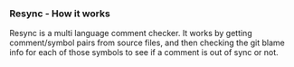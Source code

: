 ### Resync - How it works

Resync is a multi language comment checker. It works by getting comment/symbol pairs from source files, and then checking the git blame info for each of those symbols to see if a comment is out of sync or not.
